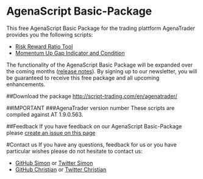# AgenaScript Basic-Package

This free AgenaScript Basic Package for the trading plattform AgenaTrader provides you the following scripts:

* [Risk Reward Ratio Tool](http://script-trading.com/en/agenatrader/agenascript-basic-package-free-download/risk-reward-ratio-tool/)
* [Momentum Up Gap Indicator and Condition](http://script-trading.com/en/agenatrader/agenascript-basic-package-free-download/momentum-up-gap-indicator-condition/)

The functionality of the AgenaScript Basic Package will be expanded over the coming months ([release notes](http://script-trading.com/en/agenatrader/release-notes-basic-package/)).
By signing up to our newsletter, you will be guaranteed to receive this free package and all upcoming enhancements.

##Download the package
http://script-trading.com/en/agenatrader/

##IMPORTANT
###AgenaTrader version number
These scripts are compiled against AT 1.9.0.563.

##Feedback
If you have feedback on our AgenaScript Basic-Package please [create an issue on this page](https://github.com/ScriptTrading/Basic-Package/issues)

#Contact us
If you have any questions, feedback for us or you have particular wishes please do not hesitate to contact us:

* [GitHub Simon](https://github.com/simonpucher) or [Twitter Simon](https://twitter.com/SimonPucher)
* [GitHub Christian](https://github.com/ckovar82) or [Twitter Christian](https://twitter.com/ckovar82)
